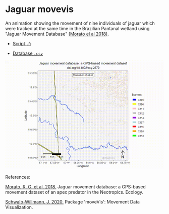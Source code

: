# Jaguar movevis

An animation showing the movement of nine individuals of jaguar which were tracked at the same time in the Brazilian Pantanal wetland using "Jaguar Movement Database" [(Morato el al 2018)](http://doi.org/10.1002/ecy.2379). 

- [Script `.R`](https://github.com/fblpalmeira/movevis/blob/main/jaguar_pantanal_saobento.R)

- [Database `.csv`](https://github.com/fblpalmeira/movevis/blob/main/jaguar_pantanal_saobento_114_113_2008.txt)

<img src="jaguar_pantanal_saobento_114_113_2008.gif">

References: 

[Morato, R. G. et al. 2018.](http://doi.org/10.1002/ecy.2379) Jaguar movement database: a GPS-based movement dataset of an apex predator in the Neotropics. Ecology.

[Schwalb-Willmann, J. 2020.](https://cran.r-project.org/web/packages/moveVis/index.html) Package 'moveVis': Movement Data Visualization.
